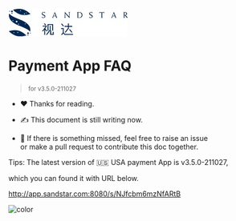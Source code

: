 ![logo](./_media/sandstar_logo.jpg) 

# Payment App FAQ 

> <small>for v3.5.0-211027</small>

* ❤️ Thanks for reading.
* ✍️ This document is still writing now.

* 🤝 If there is something missed, feel free to raise an issue <br/>or make a pull request to contribute this doc together.  

Tips: The latest version of 🇺🇸 USA payment App is v3.5.0-211027,

which you can found it with URL below.

http://app.sandstar.com:8080/s/NJfcbm6mzNfARtB

![color](#ffffff)
